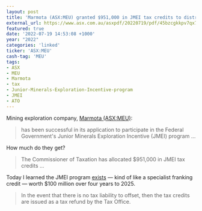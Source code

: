 ```yaml
---
layout: post
title: 'Marmota (ASX:MEU) granted $951,000 in JMEI tax credits to distribute to MEU investors'
external_url: https://www.asx.com.au/asxpdf/20220719/pdf/45bzcgkkpv7qx7.pdf
featured: true
date: '2022-07-19 14:53:08 +1000'
year: "2022"
categories: 'linked'
ticker: 'ASX:MEU'
cash-tag: 'MEU'
tags:
- ASX
- MEU
- Marmota
- tax
- Junior-Minerals-Exploration-Incentive-program
- JMEI
- ATO
---
```


Mining exploration company, [Marmota (ASX:MEU)](https://www2.asx.com.au/markets/company/MEU):

> has been successful in its application to participate in the Federal Government's Junior Minerals Exploration Incentive (JMEI) program ...

<!--more-->

How much do they get?

> The Commissioner of Taxation has allocated $951,000 in JMEI tax credits ...

Today I learned the JMEI program [exists](https://www.ato.gov.au/business/junior-minerals-exploration-incentive/) — kind of like a specialist franking credit — worth $100 million over four years to 2025. 

> In the event that there is no tax liability to offset, then the tax credits are issued as a tax refund by the Tax Office.
